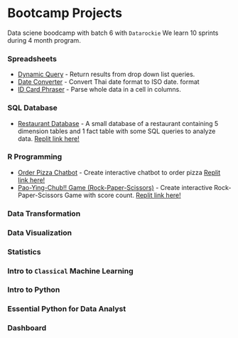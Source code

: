 # Bootcamp Projects
Data sciene boodcamp with batch 6 with `Datarockie`
We learn 10 sprints during 4 month program.

### Spreadsheets 
- [Dynamic Query](https://github.com/Gaow9/bootcamp_projects/blob/main/Spreadsheets/Google%20Sheets%20-%20Dynamic%20Query.pdf) - Return results from drop down list queries.
- [Date Converter](https://github.com/Gaow9/bootcamp_projects/blob/main/Spreadsheets/Google_Sheets_Date_Converter_(TH_to_EN).pdf) - Convert Thai date format to ISO date. format
- [ID Card Phraser](https://github.com/Gaow9/bootcamp_projects/blob/main/Spreadsheets/Google_Sheets_ID_Card_Parser.pdf) - Parse whole data in a cell in columns.

### SQL Database
- [Restaurant Database](https://github.com/Gaow9/bootcamp_projects/blob/main/SQL/SQL_Restaurant_Database.sql) - A small database of a restaurant containing 5 dimension tables and 1 fact table with some SQL queries to analyze data. [Replit link here!](https://replit.com/@KantapongMaisuk/SQLRestaurant-Database#main.sql)
  
### R Programming

- [Order Pizza Chatbot](https://github.com/Gaow9/bootcamp_projects/blob/main/R%20Programming/the_pizza_cottage_order_chatbot.r) - Create interactive chatbot to order pizza [Replit link here!](https://replit.com/@KantapongMaisuk/Batch06ChatbotPizza#main.r)
- [Pao-Ying-Chub!! Game (Rock-Paper-Scissors)](https://github.com/Gaow9/bootcamp_projects/blob/main/R%20Programming/Pao-Ying-Chup%20Game%20(Rock-Paper-Scissors).r) - Create interactive Rock-Paper-Scissors Game with score count. [Replit link here!](https://replit.com/@KantapongMaisuk/Batch6-Pao-Ying-Chup#main.r)

### Data Transformation

### Data Visualization

### Statistics

### Intro to `Classical` Machine Learning

### Intro to Python

### Essential Python for Data Analyst

### Dashboard
